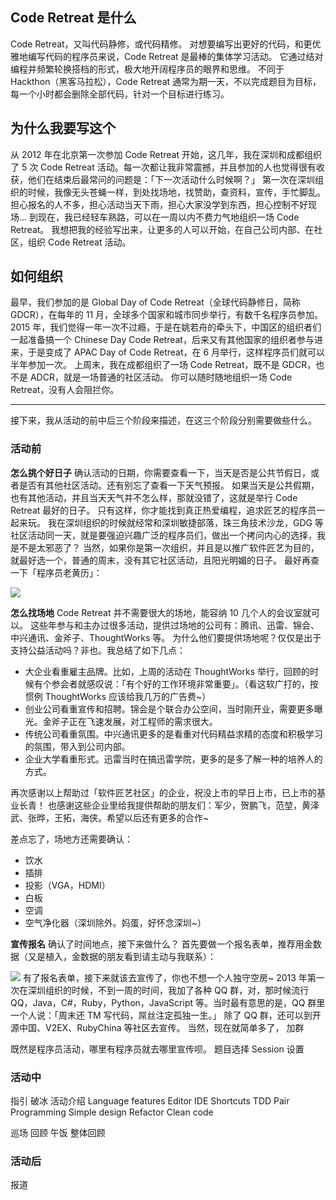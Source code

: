 ## Code Retreat 是什么
Code Retreat，又叫代码静修，或代码精修。
对想要编写出更好的代码，和更优雅地编写代码的程序员来说，Code Retreat 是最棒的集体学习活动。
它通过结对编程并频繁轮换搭档的形式，极大地开阔程序员的眼界和思维。
不同于 Hackthon（黑客马拉松），Code Retreat 通常为期一天，不以完成题目为目标，每一个小时都会删除全部代码，针对一个目标进行练习。

## 为什么我要写这个
从 2012 年在北京第一次参加 Code Retreat 开始，这几年，我在深圳和成都组织了 5 次 Code Retreat 活动。每一次都让我非常震撼，并且参加的人也觉得很有收获，他们在结束后最常问的问题是：「下一次活动什么时候啊？」
第一次在深圳组织的时候，我像无头苍蝇一样，到处找场地，找赞助，查资料，宣传，手忙脚乱。
担心报名的人不多，担心活动当天下雨，担心大家没学到东西，担心控制不好现场...
到现在，我已经轻车熟路，可以在一周以内不费力气地组织一场 Code Retreat。
我想把我的经验写出来，让更多的人可以开始，在自己公司内部、在社区，组织 Code Retreat 活动。

## 如何组织
最早，我们参加的是 Global Day of Code Retreat（全球代码静修日，简称 GDCR），在每年的 11 月，全球多个国家和城市同步举行，有数千名程序员参加。
2015 年，我们觉得一年一次不过瘾，于是在姚若舟的牵头下，中国区的组织者们一起准备搞一个 Chinese Day Code Retreat，后来又有其他国家的组织者参与进来，于是变成了 APAC Day of Code Retreat，在 6 月举行，这样程序员们就可以半年参加一次。
上周末，我在成都组织了一场 Code Retreat，既不是 GDCR，也不是 ADCR，就是一场普通的社区活动。
你可以随时随地组织一场 Code Retreat，没有人会阻拦你。

---
接下来，我从活动的前中后三个阶段来描述，在这三个阶段分别需要做些什么。
### 活动前
**怎么挑个好日子**
确认活动的日期，你需要查看一下，当天是否是公共节假日，或者是否有其他社区活动。还有别忘了查看一下天气预报。
如果当天是公共假期，也有其他活动，并且当天天气并不怎么样，那就没错了，这就是举行 Code Retreat 最好的日子。
只有这样，你才能找到真正热爱编程，追求匠艺的程序员一起来玩。
我在深圳组织的时候就经常和深圳敏捷部落，珠三角技术沙龙，GDG 等社区活动同一天，就是要强迫兴趣广泛的程序员们，做出一个拷问内心的选择，我是不是太邪恶了？
当然，如果你是第一次组织，并且是以推广软件匠艺为目的，就最好选一个，普通的周末，没有其它社区活动，且阳光明媚的日子。
最好再查一下「程序员老黄历」：


![](./_image/2017-02-23-07-25-12.jpg)


**怎么找场地**
Code Retreat 并不需要很大的场地，能容纳 10 几个人的会议室就可以。
这些年参与和主办过很多活动，提供过场地的公司有：腾讯、迅雷、锦会、中兴通讯、金斧子、ThoughtWorks 等。
为什么他们要提供场地呢？仅仅是出于支持公益活动吗？非也。我总结了如下几点：
* 大企业看重雇主品牌。比如，上周的活动在 ThoughtWorks 举行，回顾的时候有个参会者就感叹说：「有个好的工作环境非常重要」。（看这软广打的，按惯例 ThoughtWorks 应该给我几万的广告费~）
* 创业公司看重宣传和招聘。锦会是个联合办公空间，当时刚开业，需要更多曝光。金斧子正在飞速发展，对工程师的需求很大。
* 传统公司看重氛围。中兴通讯更多的是看重对代码精益求精的态度和积极学习的氛围，带入到公司内部。
* 企业大学看重形式。迅雷当时在搞迅雷学院，更多的是多了解一种的培养人的方式。

再次感谢以上帮助过「软件匠艺社区」的企业，祝没上市的早日上市，已上市的基业长青！
也感谢这些企业里给我提供帮助的朋友们：军少，贺鹏飞，范堃，黄泽武、张晔，王拓，海侠。希望以后还有更多的合作~

差点忘了，场地方还需要确认：
* 饮水
* 插排
* 投影（VGA，HDMI）
* 白板
* 空调
* 空气净化器（深圳除外。妈蛋，好怀念深圳~）

**宣传报名**
确认了时间地点，接下来做什么？
首先要做一个报名表单，推荐用金数据（又是植入，金数据的朋友看到请主动与我联系）：

![](./_image/2017-02-23-07-59-55.jpg)
有了报名表单，接下来就该去宣传了，你也不想一个人独守空房~
2013 年第一次在深圳组织的时候，不到一周的时间，我加了各种 QQ 群，对，那时候流行 QQ，Java，C#，Ruby，Python，JavaScript 等。当时最有意思的是，QQ 群里一个人说：「周末还 TM 写代码，屌丝注定孤独一生。」
除了 QQ 群，还可以到开源中国、V2EX、RubyChina 等社区去宣传。
当然，现在就简单多了，
加群

既然是程序员活动，哪里有程序员就去哪里宣传呗。
题目选择
Session 设置

### 活动中
指引
破冰
活动介绍
Language features
Editor
IDE
Shortcuts
TDD
Pair Programming
Simple design
Refactor
Clean code

巡场
回顾
午饭
整体回顾

### 活动后
报道